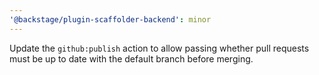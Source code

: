 ```yaml
---
'@backstage/plugin-scaffolder-backend': minor
---
```


Update the `github:publish` action to allow passing whether pull
requests must be up to date with the default branch before merging.
